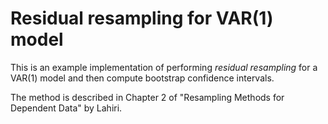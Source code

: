 
Residual resampling for VAR(1) model
====================================

This is an example implementation of performing _residual resampling_ for
a VAR(1) model and then compute bootstrap confidence intervals.

The method is described in Chapter 2 of "Resampling Methods for Dependent Data"
by Lahiri.
